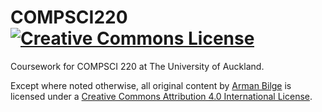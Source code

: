 # COMPSCI220 <a rel="license" href="http://creativecommons.org/licenses/by/4.0/"><img alt="Creative Commons License" style="border-width:0" src="https://i.creativecommons.org/l/by/4.0/88x31.png" /></a>

Coursework for COMPSCI 220 at The University of Auckland.

Except where noted otherwise, all original content by <a xmlns:cc="http://creativecommons.org/ns#" href="https://github.com/armanbilge/COMPSCI220" property="cc:attributionName" rel="cc:attributionURL">Arman Bilge</a> is licensed under a <a rel="license" href="http://creativecommons.org/licenses/by/4.0/">Creative Commons Attribution 4.0 International License</a>.
